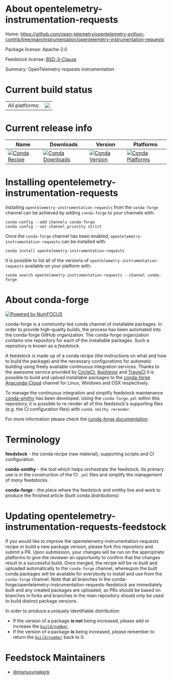 About opentelemetry-instrumentation-requests
============================================

Home: https://github.com/open-telemetry/opentelemetry-python-contrib/tree/main/instrumentation/opentelemetry-instrumentation-requests

Package license: Apache-2.0

Feedstock license: [BSD-3-Clause](https://github.com/conda-forge/opentelemetry-instrumentation-requests-feedstock/blob/master/LICENSE.txt)

Summary: OpenTelemetry requests instrumentation

Current build status
====================


<table><tr><td>All platforms:</td>
    <td>
      <a href="https://dev.azure.com/conda-forge/feedstock-builds/_build/latest?definitionId=13845&branchName=master">
        <img src="https://dev.azure.com/conda-forge/feedstock-builds/_apis/build/status/opentelemetry-instrumentation-requests-feedstock?branchName=master">
      </a>
    </td>
  </tr>
</table>

Current release info
====================

| Name | Downloads | Version | Platforms |
| --- | --- | --- | --- |
| [![Conda Recipe](https://img.shields.io/badge/recipe-opentelemetry--instrumentation--requests-green.svg)](https://anaconda.org/conda-forge/opentelemetry-instrumentation-requests) | [![Conda Downloads](https://img.shields.io/conda/dn/conda-forge/opentelemetry-instrumentation-requests.svg)](https://anaconda.org/conda-forge/opentelemetry-instrumentation-requests) | [![Conda Version](https://img.shields.io/conda/vn/conda-forge/opentelemetry-instrumentation-requests.svg)](https://anaconda.org/conda-forge/opentelemetry-instrumentation-requests) | [![Conda Platforms](https://img.shields.io/conda/pn/conda-forge/opentelemetry-instrumentation-requests.svg)](https://anaconda.org/conda-forge/opentelemetry-instrumentation-requests) |

Installing opentelemetry-instrumentation-requests
=================================================

Installing `opentelemetry-instrumentation-requests` from the `conda-forge` channel can be achieved by adding `conda-forge` to your channels with:

```
conda config --add channels conda-forge
conda config --set channel_priority strict
```

Once the `conda-forge` channel has been enabled, `opentelemetry-instrumentation-requests` can be installed with:

```
conda install opentelemetry-instrumentation-requests
```

It is possible to list all of the versions of `opentelemetry-instrumentation-requests` available on your platform with:

```
conda search opentelemetry-instrumentation-requests --channel conda-forge
```


About conda-forge
=================

[![Powered by NumFOCUS](https://img.shields.io/badge/powered%20by-NumFOCUS-orange.svg?style=flat&colorA=E1523D&colorB=007D8A)](http://numfocus.org)

conda-forge is a community-led conda channel of installable packages.
In order to provide high-quality builds, the process has been automated into the
conda-forge GitHub organization. The conda-forge organization contains one repository
for each of the installable packages. Such a repository is known as a *feedstock*.

A feedstock is made up of a conda recipe (the instructions on what and how to build
the package) and the necessary configurations for automatic building using freely
available continuous integration services. Thanks to the awesome service provided by
[CircleCI](https://circleci.com/), [AppVeyor](https://www.appveyor.com/)
and [TravisCI](https://travis-ci.com/) it is possible to build and upload installable
packages to the [conda-forge](https://anaconda.org/conda-forge)
[Anaconda-Cloud](https://anaconda.org/) channel for Linux, Windows and OSX respectively.

To manage the continuous integration and simplify feedstock maintenance
[conda-smithy](https://github.com/conda-forge/conda-smithy) has been developed.
Using the ``conda-forge.yml`` within this repository, it is possible to re-render all of
this feedstock's supporting files (e.g. the CI configuration files) with ``conda smithy rerender``.

For more information please check the [conda-forge documentation](https://conda-forge.org/docs/).

Terminology
===========

**feedstock** - the conda recipe (raw material), supporting scripts and CI configuration.

**conda-smithy** - the tool which helps orchestrate the feedstock.
                   Its primary use is in the construction of the CI ``.yml`` files
                   and simplify the management of *many* feedstocks.

**conda-forge** - the place where the feedstock and smithy live and work to
                  produce the finished article (built conda distributions)


Updating opentelemetry-instrumentation-requests-feedstock
=========================================================

If you would like to improve the opentelemetry-instrumentation-requests recipe or build a new
package version, please fork this repository and submit a PR. Upon submission,
your changes will be run on the appropriate platforms to give the reviewer an
opportunity to confirm that the changes result in a successful build. Once
merged, the recipe will be re-built and uploaded automatically to the
`conda-forge` channel, whereupon the built conda packages will be available for
everybody to install and use from the `conda-forge` channel.
Note that all branches in the conda-forge/opentelemetry-instrumentation-requests-feedstock are
immediately built and any created packages are uploaded, so PRs should be based
on branches in forks and branches in the main repository should only be used to
build distinct package versions.

In order to produce a uniquely identifiable distribution:
 * If the version of a package **is not** being increased, please add or increase
   the [``build/number``](https://docs.conda.io/projects/conda-build/en/latest/resources/define-metadata.html#build-number-and-string).
 * If the version of a package **is** being increased, please remember to return
   the [``build/number``](https://docs.conda.io/projects/conda-build/en/latest/resources/define-metadata.html#build-number-and-string)
   back to 0.

Feedstock Maintainers
=====================

* [@mariusvniekerk](https://github.com/mariusvniekerk/)

